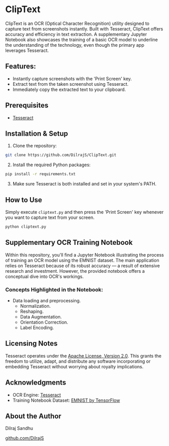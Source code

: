 # ClipText

ClipText is an OCR (Optical Character Recognition) utility designed to capture text from screenshots instantly. Built with Tesseract, ClipText offers accuracy and efficiency in text extraction. A supplementary Jupyter Notebook also showcases the training of a basic OCR model to underline the understanding of the technology, even though the primary app leverages Tesseract.

## Features:

- Instantly capture screenshots with the 'Print Screen' key.
- Extract text from the taken screenshot using Tesseract.
- Immediately copy the extracted text to your clipboard.

## Prerequisites

- [Tesseract](https://github.com/tesseract-ocr/tesseract)

## Installation & Setup

1. Clone the repository:

```bash
git clone https://github.com/DilrajS/ClipText.git
```

2. Install the required Python packages:

```bash
pip install -r requirements.txt
```

3. Make sure Tesseract is both installed and set in your system's PATH.

## How to Use

Simply execute `cliptext.py` and then press the 'Print Screen' key whenever you want to capture text from your screen.

```bash
python cliptext.py
```

## Supplementary OCR Training Notebook

Within this repository, you'll find a Jupyter Notebook illustrating the process of training an OCR model using the EMNIST dataset. The main application relies on Tesseract because of its robust accuracy — a result of extensive research and investment. However, the provided notebook offers a conceptual dive into OCR's workings.

### Concepts Highlighted in the Notebook:

- Data loading and preprocessing.
  - Normalization.
  - Reshaping.
  - Data Augmentation.
  - Orientation Correction.
  - Label Encoding.

## Licensing Notes

Tesseract operates under the [Apache License, Version 2.0](https://www.apache.org/licenses/LICENSE-2.0). This grants the freedom to utilize, adapt, and distribute any software incorporating or embedding Tesseract without worrying about royalty implications.

## Acknowledgments

- OCR Engine: [Tesseract](https://github.com/tesseract-ocr/tesseract)
- Training Notebook Dataset: [EMNIST by TensorFlow](https://www.tensorflow.org/datasets/catalog/emnist)

## About the Author

Dilraj Sandhu

[github.com/DilrajS](https://github.com/DilrajS)
